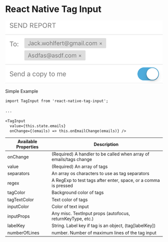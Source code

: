 # React Native Tag Input

![alt text](example.png "Example visual")

Simple Example

```
import TagInput from 'react-native-tag-input';

...

<TagInput
  value={this.state.emails}
  onChange={(emails) => this.onEmailChange(emails)} />
```

| Available Properties | Description |
-----------------------|-----------------
| onChange | (Required) A handler to be called when array of emails/tags change |
| value | (Required) An array of tags |
| separators | An array os characters to use as tag separators |
| regex | A RegExp to test tags after enter, space, or a comma is pressed |
| tagColor | Background color of tags |
| tagTextColor | Text color of tags |
| inputColor | Color of text input |
| inputProps | Any misc. TextInput props (autofocus, returnKeyType, etc.) |
| labelKey | String. Label key if tag is an object, (tag[labelKey]) |
| numberOfLines | number. Number of maximum lines of the tag input |

